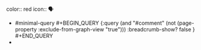 color:: red
icon:: 🗣️

- #minimal-query
  #+BEGIN_QUERY
    {:query (and "#comment"  (not (page-property :exclude-from-graph-view "true")))
      :breadcrumb-show? false
     }
  #+END_QUERY
-